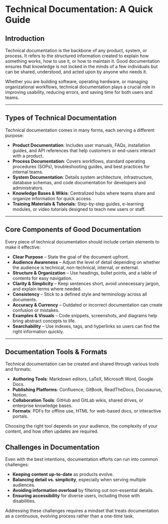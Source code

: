 # Technical Documentation: A Quick Guide

## Introduction

Technical documentation is the backbone of any product, system, or process. It refers to the structured information created to explain how something works, how to use it, or how to maintain it. Good documentation ensures that knowledge is not locked in the minds of a few individuals but can be shared, understood, and acted upon by anyone who needs it.

Whether you are building software, operating hardware, or managing organizational workflows, technical documentation plays a crucial role in improving usability, reducing errors, and saving time for both users and teams.

------

## Types of Technical Documentation

Technical documentation comes in many forms, each serving a different purpose:

- **Product Documentation**: Includes user manuals, FAQs, installation guides, and API references that help customers or end-users interact with a product.
- **Process Documentation**: Covers workflows, standard operating procedures (SOPs), troubleshooting guides, and best practices for internal teams.
- **System Documentation**: Details system architecture, infrastructure, database schemas, and code documentation for developers and administrators.
- **Knowledge Bases & Wikis**: Centralized hubs where teams share and organize information for quick access.
- **Training Materials & Tutorials**: Step-by-step guides, e-learning modules, or video tutorials designed to teach new users or staff.

------

## Core Components of Good Documentation

Every piece of technical documentation should include certain elements to make it effective:

- **Clear Purpose** – State the goal of the document upfront.
- **Audience Awareness** – Adjust the level of detail depending on whether the audience is technical, non-technical, internal, or external.
- **Structure & Organization** – Use headings, bullet points, and a table of contents for easy navigation.
- **Clarity & Simplicity** – Keep sentences short, avoid unnecessary jargon, and explain terms where needed.
- **Consistency** – Stick to a defined style and terminology across all documents.
- **Accuracy & Currency** – Outdated or incorrect documentation can create confusion or mistakes.
- **Examples & Visuals** – Code snippets, screenshots, and diagrams help bring abstract concepts to life.
- **Searchability** – Use indexes, tags, and hyperlinks so users can find the right information quickly.

------

## Documentation Tools & Formats

Technical documentation can be created and shared through various tools and formats:

- **Authoring Tools**: Markdown editors, LaTeX, Microsoft Word, Google Docs.
- **Publishing Platforms**: Confluence, GitBook, ReadTheDocs, Docusaurus, Notion.
- **Collaboration Tools**: GitHub and GitLab wikis, shared drives, or enterprise knowledge bases.
- **Formats**: PDFs for offline use, HTML for web-based docs, or interactive portals.

Choosing the right tool depends on your audience, the complexity of your content, and how often updates are required.



## Challenges in Documentation

Even with the best intentions, documentation efforts can run into common challenges:

- **Keeping content up-to-date** as products evolve.
- **Balancing detail vs. simplicity**, especially when serving multiple audiences.
- **Avoiding information overload** by filtering out non-essential details.
- **Ensuring accessibility** for diverse users, including those with disabilities.

Addressing these challenges requires a mindset that treats documentation as a continuous, evolving process rather than a one-time task.